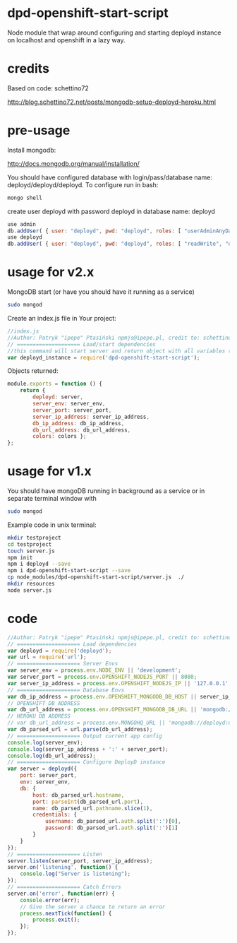 # dpd-openshift-start-script
Node module that wrap around configuring and starting deployd instance on localhost and openshift in a lazy way.

# credits
Based on code: schettino72

http://blog.schettino72.net/posts/mongodb-setup-deployd-heroku.html

# pre-usage
Install mongodb:

http://docs.mongodb.org/manual/installation/

You should have configured database with login/pass/database name: deployd/deployd/deployd. To configure run in bash:
```bash
mongo shell
```

create user deployd with password deployd in database name: deployd
```javascript
use admin
db.addUser( { user: "deployd", pwd: "deployd", roles: [ "userAdminAnyDatabase" ] } )
use deployd
db.addUser( { user: "deployd", pwd: "deployd", roles: [ "readWrite", "dbAdmin" ] } )
```

# usage for v2.x
MongoDB start (or have you should have it running as a service)

```bash
sudo mongod
```

Create an index.js file in Your project:

```javascript
//index.js
//Author: Patryk "ipepe" Ptasiński npmjs@ipepe.pl, credit to: schettino72
// ==================== Load/start dependencies
//this command will start server and return object with all variables that were involved in starting
var deployd_instance = require('dpd-openshift-start-script');
```

Objects returned:
```javascript
module.exports = function () {
	return {
		deployd: server,
		server_env: server_env,
		server_port: server_port,
		server_ip_address: server_ip_address,
		db_ip_address: db_ip_address,
		db_url_address: db_url_address,
		colors: colors };
};
```


# usage for v1.x

You should have mongoDB running in background as a service or in separate terminal window with 
```bash
sudo mongod
```

Example code in unix terminal:
```bash
mkdir testproject
cd testproject
touch server.js
npm init
npm i deployd --save
npm i dpd-openshift-start-script --save
cp node_modules/dpd-openshift-start-script/server.js  ./
mkdir resources
node server.js
```

# code
```javascript
//Author: Patryk "ipepe" Ptasiński npmjs@ipepe.pl, credit to: schettino72
// ==================== Load dependencies
var deployd = require('deployd');
var url = require('url');
// ==================== Server Envs
var server_env = process.env.NODE_ENV || 'development';
var server_port = process.env.OPENSHIFT_NODEJS_PORT || 8080;
var server_ip_address = process.env.OPENSHIFT_NODEJS_IP || '127.0.0.1';
// ==================== Database Envs
var db_ip_address = process.env.OPENSHIFT_MONGODB_DB_HOST || server_ip_address;
// OPENSHIFT DB ADDRESS
var db_url_address = process.env.OPENSHIFT_MONGODB_DB_URL || 'mongodb://deployd:deployd@'+db_ip_address+':27017/deployd';
// HEROKU DB ADDRESS
// var db_url_address = process.env.MONGOHQ_URL || 'mongodb://deployd:deployd@'+db_ip_address+':27017/deployd';
var db_parsed_url = url.parse(db_url_address);
// ==================== Output current app config
console.log(server_env);
console.log(server_ip_address + ':' + server_port);
console.log(db_url_address);
// ==================== Configure DeployD instance
var server = deployd({
	port: server_port,
	env: server_env,
	db: {
		host: db_parsed_url.hostname,
		port: parseInt(db_parsed_url.port),
		name: db_parsed_url.pathname.slice(1),
		credentials: {
			username: db_parsed_url.auth.split(':')[0],
			password: db_parsed_url.auth.split(':')[1]
		}
	}
});
// ==================== Listen
server.listen(server_port, server_ip_address);
server.on('listening', function() {
	console.log("Server is listening");
});
// ==================== Catch Errors
server.on('error', function(err) {
	console.error(err);
	// Give the server a chance to return an error
	process.nextTick(function() {
		process.exit();
	});
});
```